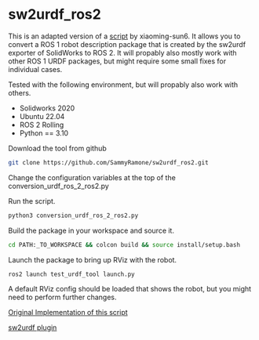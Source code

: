 # sw2urdf_ros2

This is an adapted version of a [script](https://github.com/xiaoming-sun6/sw2urdf_ros2) by xiaoming-sun6.
It allows you to convert a ROS 1 robot description package that is created by the sw2urdf exporter of SolidWorks to ROS 2.
It will propably also mostly work with other ROS 1 URDF packages, but might require some small fixes for individual cases.

Tested with the following environment, but will propably also work with others.
- Solidworks 2020
- Ubuntu 22.04
- ROS 2 Rolling
- Python == 3.10

Download the tool from github

~~~ bash
git clone https://github.com/SammyRamone/sw2urdf_ros2.git
~~~

Change the configuration variables at the top of the conversion_urdf_ros_2_ros2.py

Run the script.

```bash
python3 conversion_urdf_ros_2_ros2.py
```

Build the package in your workspace and source it.
~~~ bash
cd PATH:_TO_WORKSPACE && colcon build && source install/setup.bash
~~~

Launch the package to bring up RViz with the robot.
~~~ bash
ros2 launch test_urdf_tool launch.py
~~~

A default RViz config should be loaded that shows the robot, but you might need to perform further changes.


[Original Implementation of this script](https://github.com/xiaoming-sun6/sw2urdf_ros2)

[sw2urdf plugin](http://wiki.ros.org/sw_urdf_exporter)

